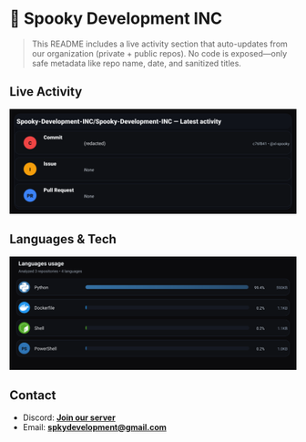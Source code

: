 # 👻 Spooky Development INC

> This README includes a live activity section that auto-updates from our organization (private + public repos). No code is exposed—only safe metadata like repo name, date, and sanitized titles.

## Live Activity
![Repo Snapshot](./assets/repo-snapshot.svg?v=24b3f6f90f)

## Languages & Tech
![Languages Usage](./assets/languages.svg?v=370e1fdf4b)

## Contact
- Discord: **[Join our server](https://discord.gg/XYspZgEEJb)**
- Email: **spkydevelopment@gmail.com**
